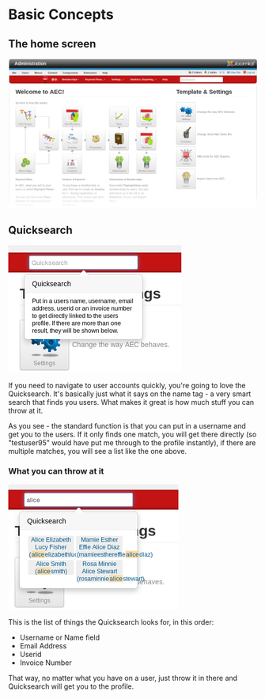 # Basic Concepts

## The home screen

![AEC Home Screen](assets/img/aec-admin-home-faded.png)

## Quicksearch

![Quicksearch](docs/img/home-quicksearch.png)

If you need to navigate to user accounts quickly, you're going to love the Quicksearch. It's basically just what it says on the name tag - a very smart search that finds you users. What makes it great is how much stuff you can throw at it.

As you see - the standard function is that you can put in a username and get you to the users. If it only finds one match, you will get there directly (so "testuser95" would have put me through to the profile instantly), if there are multiple matches, you will see a list like the one above.

### What you can throw at it

![Quicksearch Results](docs/img/home-quicksearch-results.png)

This is the list of things the Quicksearch looks for, in this order:

  * Username or Name field
  * Email Address
  * Userid
  * Invoice Number

That way, no matter what you have on a user, just throw it in there and Quicksearch will get you to the profile.
